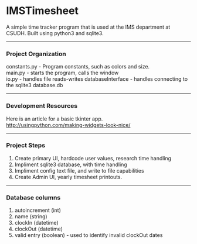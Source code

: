 # IMSTimesheet
A simple time tracker program that is used at the IMS department at CSUDH. Built using python3 and sqlite3.

---
### Project Organization
constants.py - Program constants, such as colors and size.  
main.py - starts the program, calls the window  
io.py - handles file reads-writes
databaseInterface - handles connecting to the sqlite3 database.db

---
### Development Resources

Here is an article for a basic tkinter app.  
http://usingpython.com/making-widgets-look-nice/  

---
### Project Steps
1. Create primary UI, hardcode user values, research time handling
2. Impliment sqlite3 database, with time handling
3. Impliment config text file, and write to file capabilities
4. Create Admin UI, yearly timesheet printouts.

----
### Database columns
1. autoincrement (int)
2. name (string)
3. clockIn (datetime)
4. clockOut (datetime)
5. valid entry (boolean) - used to identify invalid clockOut dates

